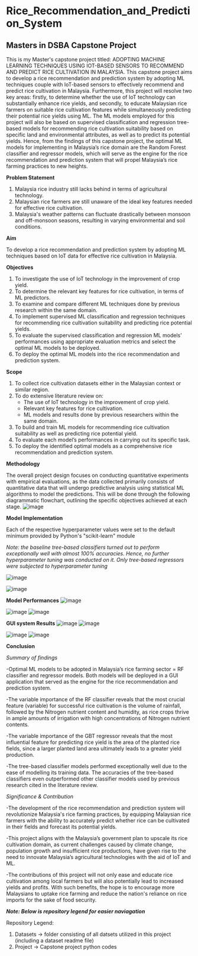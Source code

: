 # Rice_Recommendation_and_Prediction_System
## Masters in DSBA Capstone Project


This is my Master's capstone project titled: ADOPTING MACHINE LEARNING TECHNIQUES USING IOT-BASED SENSORS TO RECOMMEND AND PREDICT RICE CULTIVATION IN MALAYSIA. This capstone project aims to develop a rice recommendation and prediction system by adopting ML techniques couple with IoT-based sensors to effectively recommend and predict rice cultivation in Malaysia. Furthermore, this project will resolve two key areas: firstly, to determine whether the use of IoT technology can substantially enhance rice yields, and secondly, to educate Malaysian rice farmers on suitable rice cultivation features while simultaneously predicting their potential rice yields using ML. The ML models employed for this project will also be based on supervised classification and regression tree-based models for recommending rice cultivation suitability based on specific land and environmental attributes, as well as to predict its potential yields. Hence, from the findings of this capstone project, the optimal ML models for implementing in Malaysia’s rice domain are the Random Forest classifier and regressor models, which will serve as the engine for the rice recommendation and prediction system that will propel Malaysia’s rice farming practices to new heights.

**Problem Statement**
1. Malaysia rice industry still lacks behind in terms of agricultural technology.
2. Malaysian rice farmers are still unaware of the ideal key features needed for effective rice cultivation.
3. Malaysia's weather patterns can fluctuate drastically between monsoon and off-monsoon seasons, resulting in varying environmental and soil conditions.
   

**Aim**

To develop a rice recommendation and prediction system by adopting ML techniques based on IoT data for effective rice cultivation in Malaysia.


**Objectives**
1.	To investigate the use of IoT technology in the improvement of crop yield. 
2.	To determine the relevant key features for rice cultivation, in terms of ML predictors. 
3.	To examine and compare different ML techniques done by previous research within the same domain. 
4.	To implement supervised ML classification and regression techniques for recommending rice cultivation suitability and predicting rice potential yields.
5.	To evaluate the supervised classification and regression ML models’ performances using appropriate evaluation metrics and select the optimal ML models to be deployed.
6.	To deploy the optimal ML models into the rice recommendation and prediction system.


**Scope**
1. To collect rice cultivation datasets either in the Malaysian context or similar region. 
2. To do extensive literature review on:
   - The use of IoT technology in the improvement of crop yield.
   - Relevant key features for rice cultivation.
   - ML models and results done by previous researchers within the same domain.
3. To build and train ML models for recommending rice cultivation suitability as well as predicting rice potential yield.
4. To evaluate each model’s performances in carrying out its specific task. 
5. To  deploy the identified optimal models as a comprehensive rice recommendation and prediction system.


**Methodology**

The overall project design focuses on conducting quantitative experiments with empirical evaluations, as the data collected primarily consists of quantitative data that will undergo predictive analysis using statistical ML algorithms to model the predictions. This will be done through the following diagrammatic flowchart, outlining the specific objectives achieved at each stage.
![image](https://github.com/justin950717/Rice_Recommendation_and_Prediction_System/assets/95216403/4894aa1e-989e-4827-b761-fb8ac7a8c5bb)


**Model Implementation**

Each of the respective hyperparameter values were set to the default minimum provided by Python's "scikit-learn" module

*Note: the baseline tree-based classifiers turned out to perform exceptionally well with almost 100% accuracies. Hence, no further hyperparameter tuning was conducted on it. Only tree-based regressors were subjected to hyperparameter tuning*

![image](https://github.com/justin950717/Rice_Recommendation_and_Prediction_System/assets/95216403/ac3f3dec-bc34-4c6b-b43c-1e7962e3a661)

![image](https://github.com/justin950717/Rice_Recommendation_and_Prediction_System/assets/95216403/097b5416-02f3-4a16-876c-7e28a0047aee)


**Model Performances**
![image](https://github.com/justin950717/Rice_Recommendation_and_Prediction_System/assets/95216403/344c885f-5826-4734-9097-9b729b39d0a3)


![image](https://github.com/justin950717/Rice_Recommendation_and_Prediction_System/assets/95216403/09a7bd0a-c1ad-4c91-9c84-517749e63a8c)
![image](https://github.com/justin950717/Rice_Recommendation_and_Prediction_System/assets/95216403/e69b69b3-ea51-4991-8433-7c558d6f950b)

**GUI system Results**
![image](https://github.com/justin950717/Rice_Recommendation_and_Prediction_System/assets/95216403/63c47fde-5458-40ac-8957-8d3c9e021d73)
![image](https://github.com/justin950717/Rice_Recommendation_and_Prediction_System/assets/95216403/b189736e-983b-426a-b9f3-3b0bb70f8f97)

![image](https://github.com/justin950717/Rice_Recommendation_and_Prediction_System/assets/95216403/37673b3d-1a65-4d60-96bf-89ba7a799cd6)
![image](https://github.com/justin950717/Rice_Recommendation_and_Prediction_System/assets/95216403/0ecfdad2-7e35-4e6e-958d-4559f2943f8a)


**Conclusion**

*Summary of findings*

-Optimal ML models to be adopted in Malaysia’s rice farming sector = RF classifier and regressor models. Both models will be deployed in a GUI application that served as the engine for the rice recommendation and prediction system. 

-The variable importance of the RF classifier reveals that the most crucial feature (variable) for successful rice cultivation is the volume of rainfall, followed by the Nitrogen nutrient content and humidity, as rice crops thrive in ample amounts of irrigation with high concentrations of Nitrogen nutrient contents. 

-The variable importance of the GBT regressor reveals that the most influential feature for predicting rice yield is the area of the planted rice fields, since a larger planted land area ultimately leads to a greater yield production.

-The tree-based classifier models performed exceptionally well due to the ease of modelling its training data. The accuracies of the tree-based classifiers even outperformed other classifier models used by previous research cited in the literature review. 


*Significance & Contribution*

-The development of the rice recommendation and prediction system will revolutionize Malaysia's rice farming practices, by equipping Malaysian rice farmers with the ability to accurately predict whether rice can be cultivated in their fields and forecast its potential yields. 

-This project aligns with the Malaysia’s government plan to upscale its rice cultivation domain, as current challenges caused by climate change, population growth and insufficient rice productions, have given rise to the need to innovate Malaysia’s agricultural technologies with the aid of IoT and ML.

-The contributions of this project will not only ease and educate rice cultivation among local farmers but will also potentially lead to increased yields and profits. With such benefits, the hope is to encourage more Malaysians to uptake rice farming and reduce the nation's reliance on rice imports for the sake of food security.


***Note: Below is repository legend for easier naviagation***

Repository Legend:
1.  Datasets -> folder consisting of all datsets utilized in this project (including a dataset readme file)
2.  Project -> Capstone project python codes




